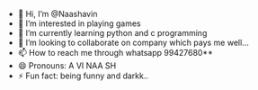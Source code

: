 - 👋 Hi, I’m @Naashavin
- 👀 I’m interested in playing games
- 🌱 I’m currently learning python and c programming
- 💞️ I’m looking to collaborate on company which pays me well...
- 📫 How to reach me through whatsapp 99427680**
- 😄 Pronouns: A VI NAA SH
- ⚡ Fun fact: being funny and darkk..

<!---
Naashavin/Naashavin is a ✨ special ✨ repository because its `README.md` (this file) appears on your GitHub profile.
You can click the Preview link to take a look at your changes.
--->
